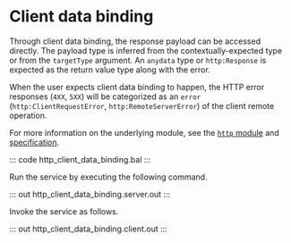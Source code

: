# Client data binding

Through client data binding, the response payload can be accessed directly. The payload type is inferred from the contextually-expected type or from the `targetType` argument. An `anydata` type or `http:Response` is expected as the return value type along with the error.

When the user expects client data binding to happen, the HTTP error responses (`4XX`, `5XX`) will be categorized as an `error` (`http:ClientRequestError`, `http:RemoteServerError`) of the client remote operation.

For more information on the underlying module, see the [`http` module](https://lib.ballerina.io/ballerina/http/latest/) 
and [specification](https://ballerina.io/spec/http/#243-client-action-return-types).

::: code http_client_data_binding.bal :::

Run the service by executing the following command.

::: out http_client_data_binding.server.out :::

Invoke the service as follows.

::: out http_client_data_binding.client.out :::
